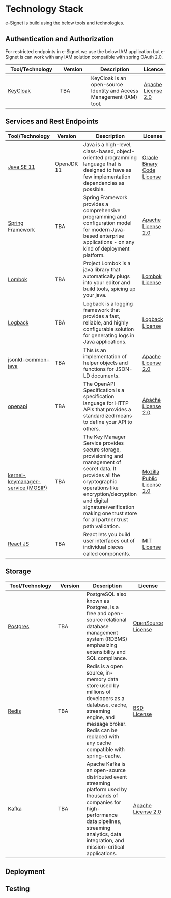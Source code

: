 # Technology Stack

e-Signet is build using the below tools and technologies.

## Authentication and Authorization

For restricted endpoints in e-Signet we use the below IAM application but e-Signet is can work with any IAM solution compatible with spring OAuth 2.0.

<table><thead><tr><th width="180">Tool/Technology</th><th width="125">Version</th><th width="251">Description</th><th>Licence</th></tr></thead><tbody><tr><td><a href="https://www.keycloak.org/">KeyCloak</a></td><td>TBA</td><td>KeyCloak is an open-source Identity and Access Management (IAM) tool.</td><td><a href="https://github.com/keycloak/keycloak/blob/main/LICENSE.txt">Apache License 2.0</a></td></tr></tbody></table>

## Services and Rest Endpoints

<table><thead><tr><th width="179">Tool/Technology</th><th width="124">Version</th><th width="252">Description</th><th>License</th></tr></thead><tbody><tr><td><a href="https://www.java.com/en/">Java SE 11</a></td><td>OpenJDK 11</td><td>Java is a high-level, class-based, object-oriented programming language that is designed to have as few implementation dependencies as possible.</td><td><a href="https://www.oracle.com/in/downloads/licenses/binary-code-license.html">Oracle Binary Code License</a></td></tr><tr><td><a href="https://spring.io/projects/spring-framework">Spring Framework</a></td><td>TBA</td><td>Spring Framework provides a comprehensive programming and configuration model for modern Java-based enterprise applications - on any kind of deployment platform.</td><td><a href="https://github.com/spring-projects/spring-framework/blob/main/LICENSE.txt">Apache License 2.0</a></td></tr><tr><td><a href="https://projectlombok.org/">Lombok</a></td><td>TBA</td><td>Project Lombok is a java library that automatically plugs into your editor and build tools, spicing up your java.</td><td><a href="https://github.com/projectlombok/lombok/blob/master/LICENSE">Lombok License</a></td></tr><tr><td><a href="https://logback.qos.ch/">Logback</a></td><td>TBA</td><td>Logback is a logging framework that provides a fast, reliable, and highly configurable solution for generating logs in Java applications.</td><td><a href="https://github.com/qos-ch/logback/blob/master/LICENSE.txt">Logback License</a></td></tr><tr><td><a href="https://github.com/decentralized-identity/jsonld-common-java">jsonld-common-java</a></td><td>TBA</td><td>This is an implementation of helper objects and functions for JSON-LD documents.</td><td><a href="https://github.com/decentralized-identity/jsonld-common-java/blob/main/LICENSE">Apache License 2.0</a></td></tr><tr><td><a href="https://www.openapis.org/">openapi</a></td><td>TBA</td><td>The OpenAPI Specification is a specification language for HTTP APIs that provides a standardized means to define your API to others.</td><td><a href="https://github.com/OAI/OpenAPI-Specification/blob/main/LICENSE">Apache License 2.0</a></td></tr><tr><td><a href="https://docs.mosip.io/1.2.0/modules/keymanager">kernel-keymanager-service (MOSIP)</a></td><td>TBA</td><td>The Key Manager Service provides secure storage, provisioning and management of secret data. It provides all the cryptographic operations like encryption/decryption and digital signature/verification making one trust store for all partner trust path validation.</td><td><a href="https://github.com/mosip/keymanager/blob/master/LICENSE">Mozilla Public License 2.0</a></td></tr><tr><td><a href="https://react.dev/">React JS</a></td><td>TBA</td><td>React lets you build user interfaces out of individual pieces called components.</td><td><a href="https://github.com/facebook/react/blob/main/LICENSE">MIT License</a></td></tr></tbody></table>

## Storage

<table><thead><tr><th width="180">Tool/Technology</th><th width="124">Version</th><th width="251">Description</th><th>License</th></tr></thead><tbody><tr><td><a href="https://www.postgresql.org/">Postgres</a></td><td>TBA</td><td>PostgreSQL also known as Postgres, is a free and open-source relational database management system (RDBMS) emphasizing extensibility and SQL compliance.</td><td><a href="https://opensource.org/license/postgresql/">OpenSource License</a></td></tr><tr><td><a href="https://redis.io/">Redis</a></td><td>TBA</td><td>Redis is a open source, in-memory data store used by millions of developers as a database, cache, streaming engine, and message broker. Redis can be replaced with any cache compatible with spring-cache.</td><td><a href="https://redis.io/docs/about/license/">BSD License</a></td></tr><tr><td><a href="https://kafka.apache.org/">Kafka</a></td><td>TBA</td><td>Apache Kafka is an open-source distributed event streaming platform used by thousands of companies for high-performance data pipelines, streaming analytics, data integration, and mission-critical applications.</td><td><a href="https://github.com/apache/kafka/blob/trunk/LICENSE">Apache License 2.0</a></td></tr></tbody></table>

## Deployment

## Testing
